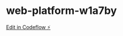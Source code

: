 # web-platform-w1a7by

[Edit in Codeflow ⚡️](https://stackblitz.com/~/github.com/markkra/web-platform-w1a7by)